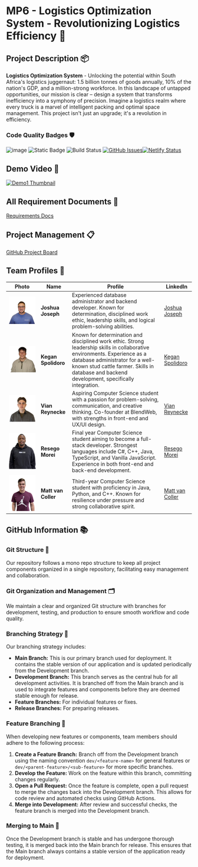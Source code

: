 # MP6 - Logistics Optimization System - Revolutionizing Logistics Efficiency 🚛

## Project Description 📦

**Logistics Optimization System** - Unlocking the potential within South Africa's logistics juggernaut: 1.5 billion tonnes of goods annually, 10% of the nation's GDP, and a million-strong workforce. In this landscape of untapped opportunities, our mission is clear – design a system that transforms inefficiency into a symphony of precision. Imagine a logistics realm where every truck is a marvel of intelligent packing and optimal space management. This project isn't just an upgrade; it's a revolution in efficiency.

### Code Quality Badges 🛡️
![image](https://github.com/COS301-SE-2024/Extended-Planning-Instrument-for-Unpredictable-Spaces-and-Environments/assets/130755249/d645989e-9147-44a0-a3fc-5b398450573f) ![Static Badge](https://img.shields.io/badge/Build-passing-brightgreen?logo=github)
![Build Status](https://github.com/COS301-SE-2024/Extended-Planning-Instrument-for-Unpredictable-Spaces-and-Environments/actions/workflows/unitTest.yml/badge.svg) [![GitHub Issues](https://img.shields.io/github/issues/COS301-SE-2024/Extended-Planning-Instrument-for-Unpredictable-Spaces-and-Environments.svg)](https://github.com/COS301-SE-2024/Extended-Planning-Instrument-for-Unpredictable-Spaces-and-Environments/issues)[![Netlify Status](https://api.netlify.com/api/v1/badges/71e3b7b1-8057-43f8-bf0c-a4c09966a75f/deploy-status)](https://app.netlify.com/sites/janeebsolution/deploys)

## Demo Video 🎥
[![Demo1 Thumbnail](https://github.com/COS301-SE-2024/Extended-Planning-Instrument-for-Unpredictable-Spaces-and-Environments/assets/130755249/7ec24e36-c321-47a7-9b28-6e699b44fad6)](https://www.youtube.com/playlist?list=PLGYYgsVv-70oToZzb5FKrY-J9i_26m-jt)

## All Requirement Documents 📄
[Requirements Docs](Docs)

## Project Management 📋
[GitHub Project Board](https://github.com/orgs/COS301-SE-2024/projects/87)

## Team Profiles 👥

| Photo | Name | Profile | LinkedIn |
|-------|------|---------|----------|
| ![Joshua Joseph](Members/Josh.png) | **Joshua Joseph** | Experienced database administrator and backend developer. Known for determination, disciplined work ethic, leadership skills, and logical problem-solving abilities. | [Joshua Joseph](https://www.linkedin.com/in/joshua-joseph-78798a256/) |
| ![Kegan Spolidoro](Members/Kegan.png) | **Kegan Spolidoro** | Known for determination and disciplined work ethic. Strong leadership skills in collaborative environments. Experience as a database administrator for a well-known stud cattle farmer. Skills in database and backend development, specifically integration. | [Kegan Spolidoro](https://www.linkedin.com/in/kegan-spolidoro-6645052b9/?utm_source=share&utm_campaign=share_via&utm_content=profile&utm_medium=ios_app) |
| ![Vian Reynecke](Members/Vian.png) | **Vian Reynecke** | Aspiring Computer Science student with a passion for problem-solving, communication, and creative thinking. Co-founder at BlendWeb, with strengths in front-end and UX/UI design. | [Vian Reynecke](https://www.linkedin.com/in/vian-reynecke-a80604282/?utm_source=share&utm_campaign=share_via&utm_content=profile&utm_medium=ios_app) |
| ![Resego Morei](Members/Resego.png) | **Resego Morei** | Final year Computer Science student aiming to become a full-stack developer. Strongest languages include C#, C++, Java, TypeScript, and Vanilla JavaScript. Experience in both front-end and back-end development. | [Resego Morei](https://www.linkedin.com/in/resego-morei-436688168/) |
| ![Matt van Coller](Members/Matt.png) | **Matt van Coller** | Third-year Computer Science student with proficiency in Java, Python, and C++. Known for resilience under pressure and strong collaborative spirit. | [Matt van Coller](https://www.linkedin.com/in/matt-van-coller-5a9b6727a/?trk=contact-info) |

## GitHub Information 📚

### Git Structure 🌳
Our repository follows a mono repo structure to keep all project components organized in a single repository, facilitating easy management and collaboration.

### Git Organization and Management 🗂️
We maintain a clear and organized Git structure with branches for development, testing, and production to ensure smooth workflow and code quality.

### Branching Strategy 🔀
Our branching strategy includes:
- **Main Branch:** This is our primary branch used for deployment. It contains the stable version of our application and is updated periodically from the Development branch.
- **Development Branch:** This branch serves as the central hub for all development activities. It is branched off from the Main branch and is used to integrate features and components before they are deemed stable enough for release.
- **Feature Branches:** For individual features or fixes.
- **Release Branches:** For preparing releases.

### Feature Branching 🌿
When developing new features or components, team members should adhere to the following process:
1. **Create a Feature Branch:** Branch off from the Development branch using the naming convention `dev/<feature-name>` for general features or `dev/<parent-feature>/<sub-feature>` for more specific branches.
2. **Develop the Feature:** Work on the feature within this branch, committing changes regularly.
3. **Open a Pull Request:** Once the feature is complete, open a pull request to merge the changes back into the Development branch. This allows for code review and automated checks using GitHub Actions.
4. **Merge into Development:** After review and successful checks, the feature branch is merged into the Development branch.

### Merging to Main 🔗
Once the Development branch is stable and has undergone thorough testing, it is merged back into the Main branch for release. This ensures that the Main branch always contains a stable version of the application ready for deployment.

